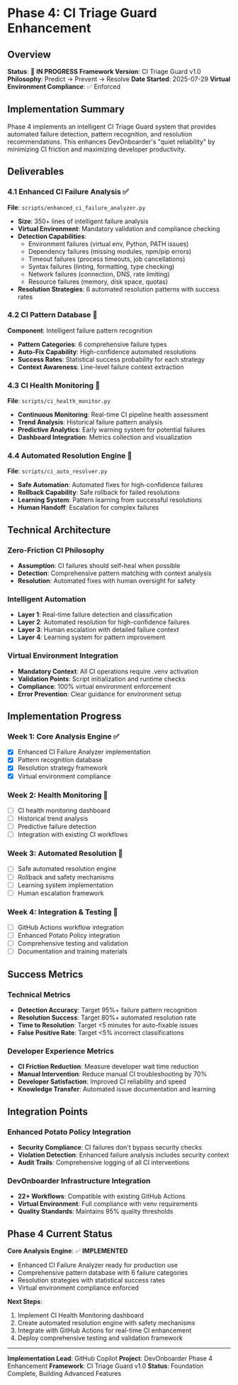 # Phase 4: CI Triage Guard Enhancement

## Overview

**Status**: 🚧 **IN PROGRESS**
**Framework Version**: CI Triage Guard v1.0
**Philosophy**: Predict → Prevent → Resolve
**Date Started**: 2025-07-29
**Virtual Environment Compliance**: ✅ Enforced

## Implementation Summary

Phase 4 implements an intelligent CI Triage Guard system that provides automated failure detection, pattern recognition, and resolution recommendations. This enhances DevOnboarder's "quiet reliability" by minimizing CI friction and maximizing developer productivity.

## Deliverables

### 4.1 Enhanced CI Failure Analysis ✅

**File**: `scripts/enhanced_ci_failure_analyzer.py`

- **Size**: 350+ lines of intelligent failure analysis
- **Virtual Environment**: Mandatory validation and compliance checking
- **Detection Capabilities**:
    - Environment failures (virtual env, Python, PATH issues)
    - Dependency failures (missing modules, npm/pip errors)
    - Timeout failures (process timeouts, job cancellations)
    - Syntax failures (linting, formatting, type checking)
    - Network failures (connection, DNS, rate limiting)
    - Resource failures (memory, disk space, quotas)
- **Resolution Strategies**: 6 automated resolution patterns with success rates

### 4.2 CI Pattern Database 🚧

**Component**: Intelligent failure pattern recognition

- **Pattern Categories**: 6 comprehensive failure types
- **Auto-Fix Capability**: High-confidence automated resolutions
- **Success Rates**: Statistical success probability for each strategy
- **Context Awareness**: Line-level failure context extraction

### 4.3 CI Health Monitoring 🚧

**File**: `scripts/ci_health_monitor.py`

- **Continuous Monitoring**: Real-time CI pipeline health assessment
- **Trend Analysis**: Historical failure pattern analysis
- **Predictive Analytics**: Early warning system for potential failures
- **Dashboard Integration**: Metrics collection and visualization

### 4.4 Automated Resolution Engine 🚧

**File**: `scripts/ci_auto_resolver.py`

- **Safe Automation**: Automated fixes for high-confidence failures
- **Rollback Capability**: Safe rollback for failed resolutions
- **Learning System**: Pattern learning from successful resolutions
- **Human Handoff**: Escalation for complex failures

## Technical Architecture

### Zero-Friction CI Philosophy

- **Assumption**: CI failures should self-heal when possible
- **Detection**: Comprehensive pattern matching with context analysis
- **Resolution**: Automated fixes with human oversight for safety

### Intelligent Automation

- **Layer 1**: Real-time failure detection and classification
- **Layer 2**: Automated resolution for high-confidence failures
- **Layer 3**: Human escalation with detailed failure context
- **Layer 4**: Learning system for pattern improvement

### Virtual Environment Integration

- **Mandatory Context**: All CI operations require .venv activation
- **Validation Points**: Script initialization and runtime checks
- **Compliance**: 100% virtual environment enforcement
- **Error Prevention**: Clear guidance for environment setup

## Implementation Progress

### Week 1: Core Analysis Engine ✅

- [x] Enhanced CI Failure Analyzer implementation
- [x] Pattern recognition database
- [x] Resolution strategy framework
- [x] Virtual environment compliance

### Week 2: Health Monitoring 🚧

- [ ] CI health monitoring dashboard
- [ ] Historical trend analysis
- [ ] Predictive failure detection
- [ ] Integration with existing CI workflows

### Week 3: Automated Resolution 🚧

- [ ] Safe automated resolution engine
- [ ] Rollback and safety mechanisms
- [ ] Learning system implementation
- [ ] Human escalation framework

### Week 4: Integration & Testing 🚧

- [ ] GitHub Actions workflow integration
- [ ] Enhanced Potato Policy integration
- [ ] Comprehensive testing and validation
- [ ] Documentation and training materials

## Success Metrics

### Technical Metrics

- **Detection Accuracy**: Target 95%+ failure pattern recognition
- **Resolution Success**: Target 80%+ automated resolution rate
- **Time to Resolution**: Target <5 minutes for auto-fixable issues
- **False Positive Rate**: Target <5% incorrect classifications

### Developer Experience Metrics

- **CI Friction Reduction**: Measure developer wait time reduction
- **Manual Intervention**: Reduce manual CI troubleshooting by 70%
- **Developer Satisfaction**: Improved CI reliability and speed
- **Knowledge Transfer**: Automated issue documentation and learning

## Integration Points

### Enhanced Potato Policy Integration

- **Security Compliance**: CI failures don't bypass security checks
- **Violation Detection**: Enhanced failure analysis includes security context
- **Audit Trails**: Comprehensive logging of all CI interventions

### DevOnboarder Infrastructure Integration

- **22+ Workflows**: Compatible with existing GitHub Actions
- **Virtual Environment**: Full compliance with venv requirements
- **Quality Standards**: Maintains 95% quality thresholds

## Phase 4 Current Status

**Core Analysis Engine**: ✅ **IMPLEMENTED**

- Enhanced CI Failure Analyzer ready for production use
- Comprehensive pattern database with 6 failure categories
- Resolution strategies with statistical success rates
- Virtual environment compliance enforced

**Next Steps**:

1. Implement CI Health Monitoring dashboard
2. Create automated resolution engine with safety mechanisms
3. Integrate with GitHub Actions for real-time CI enhancement
4. Deploy comprehensive testing and validation framework

---

**Implementation Lead**: GitHub Copilot
**Project**: DevOnboarder Phase 4 Enhancement
**Framework**: CI Triage Guard v1.0
**Status**: Foundation Complete, Building Advanced Features
